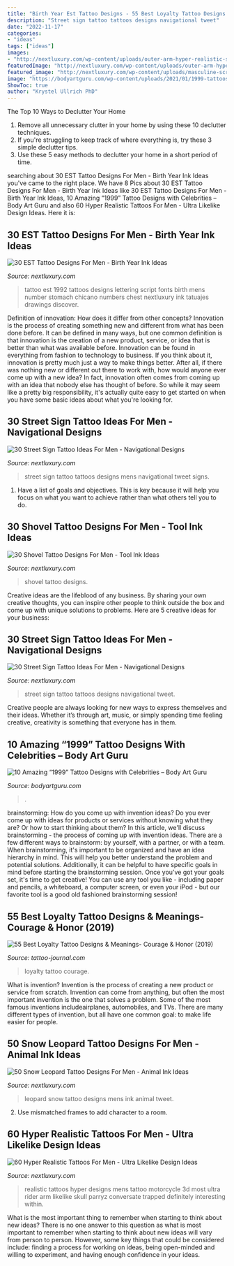 ```yaml
---
title: "Birth Year Est Tattoo Designs - 55 Best Loyalty Tattoo Designs &amp; Meanings- Courage &amp; Honor (2019)"
description: "Street sign tattoo tattoos designs navigational tweet"
date: "2022-11-17"
categories:
- "ideas"
tags: ["ideas"]
images:
- "http://nextluxury.com/wp-content/uploads/outer-arm-hyper-realistic-street-sign-tattoos-for-men.png"
featuredImage: "http://nextluxury.com/wp-content/uploads/outer-arm-hyper-realistic-street-sign-tattoos-for-men.png"
featured_image: "http://nextluxury.com/wp-content/uploads/masculine-script-est-1992-mens-lower-chest-tattoo.jpg"
image: "https://bodyartguru.com/wp-content/uploads/2021/01/1999-tattoos-3-823x1024.jpg"
ShowToc: true
author: "Krystel Ullrich PhD"
---
```



The Top 10 Ways to Declutter Your Home
1. Remove all unnecessary clutter in your home by using these 10 declutter techniques.
2. If you're struggling to keep track of where everything is, try these 3 simple declutter tips.
3. Use these 5 easy methods to declutter your home in a short period of time.

	

		
searching about 30 EST Tattoo Designs For Men - Birth Year Ink Ideas you've came to the right place. We have 8 Pics about 30 EST Tattoo Designs For Men - Birth Year Ink Ideas like 30 EST Tattoo Designs For Men - Birth Year Ink Ideas, 10 Amazing “1999” Tattoo Designs with Celebrities – Body Art Guru and also 60 Hyper Realistic Tattoos For Men - Ultra Likelike Design Ideas. Here it is:
		
    
## 30 EST Tattoo Designs For Men - Birth Year Ink Ideas

<img loading=lazy src="http://nextluxury.com/wp-content/uploads/masculine-script-est-1992-mens-lower-chest-tattoo.jpg" onerror="this.onerror=null;this.src='https://tse2.mm.bing.net/th?id=OIP.A0hqkZQUBaDbj0p48WRz2QHaHA&amp;pid=15.1';" alt="30 EST Tattoo Designs For Men - Birth Year Ink Ideas">

_Source: nextluxury.com_

>tattoo est 1992 tattoos designs lettering script fonts birth mens number stomach chicano numbers chest nextluxury ink tatuajes drawings discover. 

	

Definition of innovation: How does it differ from other concepts?
Innovation is the process of creating something new and different from what has been done before. It can be defined in many ways, but one common definition is that innovation is the creation of a new product, service, or idea that is better than what was available before. Innovation can be found in everything from fashion to technology to business.
If you think about it, innovation is pretty much just a way to make things better. After all, if there was nothing new or different out there to work with, how would anyone ever come up with a new idea? In fact, innovation often comes from coming up with an idea that nobody else has thought of before. So while it may seem like a pretty big responsibility, it's actually quite easy to get started on when you have some basic ideas about what you're looking for.

    
## 30 Street Sign Tattoo Ideas For Men - Navigational Designs

<img loading=lazy src="http://nextluxury.com/wp-content/uploads/mens-cool-street-sign-tattoos.jpg" onerror="this.onerror=null;this.src='https://tse4.mm.bing.net/th?id=OIP.LkV1MynCFV5M57S1d1pDrQHaJQ&amp;pid=15.1';" alt="30 Street Sign Tattoo Ideas For Men - Navigational Designs">

_Source: nextluxury.com_

>street sign tattoo tattoos designs mens navigational tweet signs. 

	

1. Have a list of goals and objectives. This is key because it will help you focus on what you want to achieve rather than what others tell you to do.

    
## 30 Shovel Tattoo Designs For Men - Tool Ink Ideas

<img loading=lazy src="http://nextluxury.com/wp-content/uploads/male-shovel-themed-tattoos.jpg" onerror="this.onerror=null;this.src='https://tse3.mm.bing.net/th?id=OIP.L9M9khnF0FCI67HGG9vSfgHaIG&amp;pid=15.1';" alt="30 Shovel Tattoo Designs For Men - Tool Ink Ideas">

_Source: nextluxury.com_

>shovel tattoo designs. 

	

Creative ideas are the lifeblood of any business. By sharing your own creative thoughts, you can inspire other people to think outside the box and come up with unique solutions to problems. Here are 5 creative ideas for your business: 

    
## 30 Street Sign Tattoo Ideas For Men - Navigational Designs

<img loading=lazy src="http://nextluxury.com/wp-content/uploads/outer-arm-hyper-realistic-street-sign-tattoos-for-men.png" onerror="this.onerror=null;this.src='https://tse1.mm.bing.net/th?id=OIP.XPPuzmHCi2vEE0jZ7mDigAHaHa&amp;pid=15.1';" alt="30 Street Sign Tattoo Ideas For Men - Navigational Designs">

_Source: nextluxury.com_

>street sign tattoo tattoos designs navigational tweet. 

	

Creative people are always looking for new ways to express themselves and their ideas. Whether it’s through art, music, or simply spending time feeling creative, creativity is something that everyone has in them.

    
## 10 Amazing “1999” Tattoo Designs With Celebrities – Body Art Guru

<img loading=lazy src="https://bodyartguru.com/wp-content/uploads/2021/01/1999-tattoos-3-823x1024.jpg" onerror="this.onerror=null;this.src='https://tse2.mm.bing.net/th?id=OIP.wQk1N09cYO1bfbI5yUPyXwHaJN&amp;pid=15.1';" alt="10 Amazing “1999” Tattoo Designs with Celebrities – Body Art Guru">

_Source: bodyartguru.com_

>. 

	

brainstorming: How do you come up with invention ideas?
Do you ever come up with ideas for products or services without knowing what they are? Or how to start thinking about them? In this article, we'll discuss brainstorming - the process of coming up with invention ideas.
There are a few different ways to brainstorm: by yourself, with a partner, or with a team. When brainstorming, it's important to be organized and have an idea hierarchy in mind. This will help you better understand the problem and potential solutions. Additionally, it can be helpful to have specific goals in mind before starting the brainstorming session. Once you've got your goals set, it's time to get creative! You can use any tool you like - including paper and pencils, a whiteboard, a computer screen, or even your iPod - but our favorite tool is a good old fashioned brainstorming session!

    
## 55 Best Loyalty Tattoo Designs &amp; Meanings- Courage &amp; Honor (2019)

<img loading=lazy src="https://tattoo-journal.com/wp-content/uploads/2015/09/Loyalty-Tattoo_-9.jpg" onerror="this.onerror=null;this.src='https://tse2.mm.bing.net/th?id=OIP.NkQi_qWbAXRNDljP-oxYKgHaHa&amp;pid=15.1';" alt="55 Best Loyalty Tattoo Designs &amp; Meanings- Courage &amp; Honor (2019)">

_Source: tattoo-journal.com_

>loyalty tattoo courage. 

	

What is invention?
Invention is the process of creating a new product or service from scratch. Invention can come from anything, but often the most important invention is the one that solves a problem. Some of the most famous inventions includeairplanes, automobiles, and TVs. There are many different types of invention, but all have one common goal: to make life easier for people.

    
## 50 Snow Leopard Tattoo Designs For Men - Animal Ink Ideas

<img loading=lazy src="http://nextluxury.com/wp-content/uploads/mens-snow-leopard-tattoo-design-inspiration.jpg" onerror="this.onerror=null;this.src='https://tse2.mm.bing.net/th?id=OIP.UyzCbACBvWsD8Lb0Q3beSQHaHa&amp;pid=15.1';" alt="50 Snow Leopard Tattoo Designs For Men - Animal Ink Ideas">

_Source: nextluxury.com_

>leopard snow tattoo designs mens ink animal tweet. 

	

2. Use mismatched frames to add character to a room.

    
## 60 Hyper Realistic Tattoos For Men - Ultra Likelike Design Ideas

<img loading=lazy src="http://nextluxury.com/wp-content/uploads/arm-3d-motorcycle-rider-hyper-realistic-mens-tattoo.jpg" onerror="this.onerror=null;this.src='https://tse1.mm.bing.net/th?id=OIP.varGND5705RM6p285UIFXwHaHa&amp;pid=15.1';" alt="60 Hyper Realistic Tattoos For Men - Ultra Likelike Design Ideas">

_Source: nextluxury.com_

>realistic tattoos hyper designs mens tattoo motorcycle 3d most ultra rider arm likelike skull parryz conversate trapped definitely interesting within. 

	

What is the most important thing to remember when starting to think about new ideas?
There is no one answer to this question as what is most important to remember when starting to think about new ideas will vary from person to person. However, some key things that could be considered include: finding a process for working on ideas, being open-minded and willing to experiment, and having enough confidence in your ideas.


